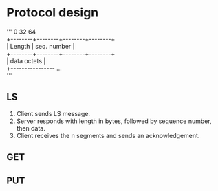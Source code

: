# Protocol design

'''
0                32                64  
+--------+--------+--------+--------+  
|      Length     |    seq. number  |  
+--------+--------+--------+--------+  
|            data octets            |  
+---------------- ...                   
'''

## LS

1. Client sends LS message.
2. Server responds with length in bytes, followed by sequence number, then data.
3. Client receives the n segments and sends an acknowledgement.


## GET



## PUT
